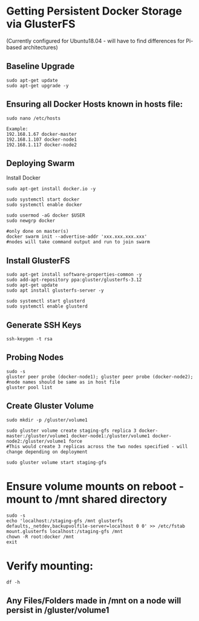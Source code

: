 # Getting Persistent Docker Storage via GlusterFS

(Currently configured for Ubuntu18.04 - will have to find differences for Pi-based architectures)

## Baseline Upgrade



```
sudo apt-get update
sudo apt-get upgrade -y
```

## Ensuring all Docker Hosts known in hosts file:

```
sudo nano /etc/hosts

Example: 
192.168.1.67 docker-master
192.168.1.107 docker-node1
192.168.1.117 docker-node2
```

## Deploying Swarm
Install Docker
```
sudo apt-get install docker.io -y

sudo systemctl start docker
sudo systemctl enable docker

sudo usermod -aG docker $USER
sudo newgrp docker

#only done on master(s)
docker swarm init --advertise-addr 'xxx.xxx.xxx.xxx'
#nodes will take command output and run to join swarm

```

## Install GlusterFS
```
sudo apt-get install software-properties-common -y
sudo add-apt-repository ppa:gluster/glusterfs-3.12
sudo apt-get update
sudo apt install glusterfs-server -y

sudo systemctl start glusterd
sudo systemctl enable glusterd
```

## Generate SSH Keys
```
ssh-keygen -t rsa
```

## Probing Nodes

```
sudo -s
gluster peer probe (docker-node1); gluster peer probe (docker-node2);
#node names should be same as in host file
gluster pool list
```

## Create Gluster Volume

```
sudo mkdir -p /gluster/volume1

sudo gluster volume create staging-gfs replica 3 docker-master:/gluster/volume1 docker-node1:/gluster/volume1 docker-node2:/gluster/volume1 force
#This would create 3 replicas across the two nodes specified - will change depending on deployment

sudo gluster volume start staging-gfs
```

# Ensure volume mounts on reboot - mount to /mnt shared directory
```
sudo -s
echo 'localhost:/staging-gfs /mnt glusterfs defaults,_netdev,backupvolfile-server=localhost 0 0' >> /etc/fstab
mount.glusterfs localhost:/staging-gfs /mnt
chown -R root:docker /mnt
exit
```

# Verify mounting:
```
df -h
```

## Any Files/Folders made in /mnt on a node will persist in /gluster/volume1



